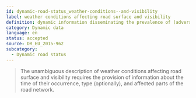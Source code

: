 ```yaml
---
id: dynamic-road-status_weather-conditions--and-visibility
label: weather conditions affecting road surface and visibility
definition: dynamic information disseminating the prevalence of (adverse) weather conditions affecting road surface and visibility and, thus, implying accident hazards for road users.
category: Dynamic data
language: en
status: accepted
source: DR_EU_2015-962
subcategory:
  - Dynamic road status
---
```


>The unambiguous description of weather conditions affecting road surface and visibility requires the provision of information about the time of their occurrence, type (optionally), and affected parts of the road network.

